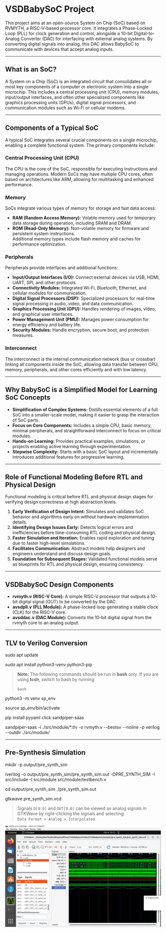# VSDBabySoC Project

This project aims at an open-source System on Chip (SoC) based on RVMYTH, a RISC-V-based processor core. It integrates a Phase-Locked Loop (PLL) for clock generation and control, alongside a 10-bit Digital-to-Analog Converter (DAC) for interfacing with external analog systems. By converting digital signals into analog, this DAC allows BabySoC to communicate with devices that accept analog inputs.

---

## What is an SoC?

A System on a Chip (SoC) is an integrated circuit that consolidates all or most key components of a computer or electronic system into a single microchip. This includes a central processing unit (CPU), memory modules, input/output interfaces, and often other specialized components like graphics processing units (GPUs), digital signal processors, and communication modules such as Wi-Fi or cellular modems.

---

## Components of a Typical SoC

A typical SoC integrates several crucial components on a single microchip, enabling a complete functional system. The primary components include:

### Central Processing Unit (CPU)  
The CPU is the core of the SoC, responsible for executing instructions and managing operations. Modern SoCs may have multiple CPU cores, often based on architectures like ARM, allowing for multitasking and enhanced performance.

### Memory  
SoCs integrate various types of memory for storage and fast data access:  
- **RAM (Random Access Memory):** Volatile memory used for temporary data storage during operation, including SRAM and DRAM.  
- **ROM (Read-Only Memory):** Non-volatile memory for firmware and persistent system instructions.  
Additional memory types include flash memory and caches for performance optimization.

### Peripherals  
Peripherals provide interfaces and additional functions:  
- **Input/Output Interfaces (I/O):** Connect external devices via USB, HDMI, UART, SPI, and other protocols.  
- **Connectivity Modules:** Integrated Wi-Fi, Bluetooth, Ethernet, and cellular modules for communication.  
- **Digital Signal Processors (DSP):** Specialized processors for real-time signal processing in audio, video, and data communication.  
- **Graphics Processing Unit (GPU):** Handles rendering of images, video, and graphical user interfaces.  
- **Power Management Unit (PMU):** Manages power consumption for energy efficiency and battery life.  
- **Security Modules:** Handle encryption, secure boot, and protection measures.

### Interconnect  
The interconnect is the internal communication network (bus or crossbar) linking all components inside the SoC, allowing data transfer between CPU, memory, peripherals, and other cores efficiently and with low latency.

---

## Why BabySoC is a Simplified Model for Learning SoC Concepts

- **Simplification of Complex Systems:** Distills essential elements of a full SoC into a smaller-scale model, making it easier to grasp the interaction of SoC parts.  
- **Focus on Core Components:** Includes a simple CPU, basic memory, minimal peripherals, and straightforward interconnect to focus on critical modules.  
- **Hands-on Learning:** Provides practical examples, simulations, or projects enabling active learning through experimentation.  
- **Stepwise Complexity:** Starts with a basic SoC layout and incrementally introduces additional features for progressive learning.

---

## Role of Functional Modeling Before RTL and Physical Design

Functional modeling is critical before RTL and physical design stages for verifying design correctness at high abstraction levels.

1. **Early Verification of Design Intent:** Simulates and validates SoC behavior and algorithms early on without hardware implementation details.  
2. **Identifying Design Issues Early:** Detects logical errors and inefficiencies before time-consuming RTL coding and physical design.  
3. **Faster Simulation and Iteration:** Enables rapid exploration and tuning due to faster high-level simulations.  
4. **Facilitates Communication:** Abstract models help designers and engineers understand and discuss design goals.  
5. **Foundation for Subsequent Stages:** Validated functional models serve as blueprints for RTL and physical design, ensuring consistency.

---

## VSDBabySoC Design Components

- **rvmyth.v (RISC-V Core):** A simple RISC-V processor that outputs a 10-bit digital signal (OUT) to be converted by the DAC.  
- **avsdpll.v (PLL Module):** A phase-locked loop generating a stable clock (CLK) for the RISC-V core.  
- **avsddac.v (DAC Module):** Converts the 10-bit digital signal from the rvmyth core to an analog output.

---

## TLV to Verilog Conversion

sudo apt update

sudo apt install python3-venv python3-pip

> **Note:** The following commands should be run in **bash** only. If you are using **tcsh**, switch to bash by running:
>
> ```
> bash
> ```
> 
python3 -m venv sp_env

source sp_env/bin/activate

pip install pyyaml click sandpiper-saas

sandpiper-saas -i ./src/module/*.tlv -o rvmyth.v --bestsv --noline -p verilog --outdir ./src/module/

---

## Pre-Synthesis Simulation

mkdir -p output/pre_synth_sim

iverilog -o output/pre_synth_sim/pre_synth_sim.out
-DPRE_SYNTH_SIM
-I src/include -I src/module
src/module/testbench.v

cd output/pre_synth_sim
./pre_synth_sim.out

gtkwave pre_synth_sim.vcd

>  Signals `D[9:0]` and `OUT[9:0]` can be viewed as analog signals in GTKWave by right-clicking the signals and selecting:  
> `Data Format > Analog > Interpolated`

![My setup](finalbabysoc.PNG)
